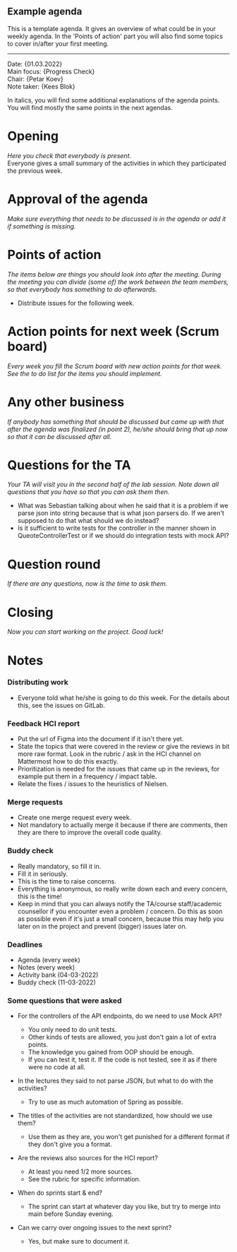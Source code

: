 ## Example agenda

This is a template agenda. It gives an overview of what could be in your weekly agenda. In the 'Points of action' part
you will also find some topics to cover in/after your first meeting.

---

Date:           {01.03.2022}\
Main focus:     {Progress Check}\
Chair:          {Petar Koev}\
Note taker:     {Kees Blok}

In italics, you will find some additional explanations of the agenda points. You will find mostly the same points in the
next agendas.

# Opening

*Here you check that everybody is present.*\
Everyone gives a small summary of the activities in which they participated the previous week.

# Approval of the agenda

*Make sure everything that needs to be discussed is in the agenda or add it if something is missing.*

# Points of action

*The items below are things you should look into after the meeting. During the meeting you can divide (some of)
the work between the team members, so that everybody has something to do afterwards.*

* Distribute issues for the following week.

# Action points for next week (Scrum board)

*Every week you fill the Scrum board with new action points for that week. See the to do list for the items you should
implement.*

# Any other business

*If anybody has something that should be discussed but came up with that after the agenda was finalized (in point 2),
he/she should bring that up now so that it can be discussed after all.*

# Questions for the TA

*Your TA will visit you in the second half of the lab session. Note down all questions that you have so that you can ask
them then.*

* What was Sebastian talking about when he said that it is a problem if we parse json into string because that is what
  json parsers do. If we aren't supposed to do that what should we do instead?
* Is it sufficient to write tests for the controller in the manner shown in QueoteControllerTest or if we should do
  integration tests with mock API?

# Question round

*If there are any questions, now is the time to ask them.*

# Closing

*Now you can start working on the project. Good luck!*

# Notes

### Distributing work

* Everyone told what he/she is going to do this week. For the details about this, see the issues on GitLab.

### Feedback HCI report

* Put the url of Figma into the document if it isn't there yet.
* State the topics that were covered in the review or give the reviews in bit more raw format. Look in the rubric / ask
  in the HCI channel on Mattermost how to do this exactly.
* Prioritization is needed for the issues that came up in the reviews, for example put them in a frequency / impact
  table.
* Relate the fixes / issues to the heuristics of Nielsen.

### Merge requests

* Create one merge request every week.
* Not mandatory to actually merge it because if there are comments, then they are there to improve the overall code
  quality.

### Buddy check

* Really mandatory, so fill it in.
* Fill it in seriously.
* This is the time to raise concerns.
* Everything is anonymous, so really write down each and every concern, this is the time!
* Keep in mind that you can always notify the TA/course staff/academic counsellor if you encounter even a problem /
  concern. Do this as soon as possible even if it's just a small concern, because this may help you later on in the
  project and prevent (bigger) issues later on.

### Deadlines

* Agenda (every week)
* Notes (every week)
* Activity bank (04-03-2022)
* Buddy check (11-03-2022)

### Some questions that were asked

* For the controllers of the API endpoints, do we need to use Mock API?
    * You only need to do unit tests.
    * Other kinds of tests are allowed, you just don't gain a lot of extra points.
    * The knowledge you gained from OOP should be enough.
    * If you can test it, test it. If the code is not tested, see it as if there were no code at all.


* In the lectures they said to not parse JSON, but what to do with the activities?
    * Try to use as much automation of Spring as possible.


* The titles of the activities are not standardized, how should we use them?
    * Use them as they are, you won't get punished for a different format if they don't give you a format.


* Are the reviews also sources for the HCI report?
    * At least you need 1/2 more sources.
    * See the rubric for specific information.


* When do sprints start & end?
    * The sprint can start at whatever day you like, but try to merge into main before Sunday evening.


* Can we carry over ongoing issues to the next sprint?
    * Yes, but make sure to document it.
